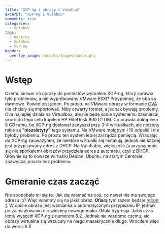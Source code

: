 ```yaml
---
title: "XCP-ng i obrazy z Vulnhub"
excerpt: "XCP-ng i Vulnhub"
comments: true
categories:
  - Vulnhub
tags:
  - Hacking
  - Vulnhub
  - XCP-ng
header:
  overlay_image: /assets/images/pasek.png
---
```

# Wstęp
Czemu serwer na obrazy do pentestów wybrałem XCP-ng, który sprawia tyle problemów, a nie wypróbowany VMware ESXi? Przypomnę, że oba są darmowe. Powód jest jeden. Po prostu na VMware obrazy w formacie [OVA](https://pl.wikipedia.org/wiki/Open_Virtualization_Format) nie chciały się importować. Niby otwarty format, a jednak bywają problemy. Ova najlepiej działa na Virtualbox, ale nie będę sobie systememu zaśmiecał, skoro do tego celu kupiłem HP EliteDesk 800 G1 DM. Co prawda dokupiłem 8 GB ramu, bo XCP-ng dostawał zadyszki przy 3-4 wirtualkach, ale niestety takie są **"niezaletyty"** tego systemu. Na VMware mołgbym i 10 odpalić i nie byłoby problemu. Po prostu ten system lepiej zarządza pamięcią. Wracając do XCP-ng zauważyłem, że niektóre wirtualki się instalują, jednak nie każdej jest przypisywany adres z DHCP. Na Vulnhubie, większość (a przynajmniej się nie spotkałem) obrazów przydziela adres z automatu, czyli z DHCP. Głównie są to nowsze wirtualki,Debian, Ubuntu, na starym Centosie zazwyczaj poszło bez problemu.

# Gmeranie czas zacząć
Nie spodobało mi się to. Jak się włamać na coś, co nawet nie ma swojego adresu ip? Więc włammy się na jakiś obraz. **Ofiarą** tym razem będzie [recon: 1](https://www.vulnhub.com/entry/recon-1,438/). W opisie obrazu jest wzmianka o automatycznym przypisaniu IP, jednak po zainstalowaniu nie widzimy nowego maka. (Mała dygresja. Jakiś czas temu wyszedł XCP-ng z numerem 8.2. Jednak nie wiadomo czemu, ale obrazy wirtualne się wrzucały na niego masakrycznie długo. Wróciłem więc do wersji 8.1) 
